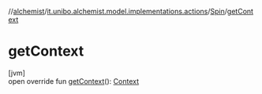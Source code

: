 //[alchemist](../../../index.md)/[it.unibo.alchemist.model.implementations.actions](../index.md)/[Spin](index.md)/[getContext](get-context.md)

# getContext

[jvm]\
open override fun [getContext](get-context.md)(): [Context](../../it.unibo.alchemist.model.interfaces/-context/index.md)
